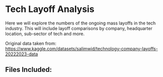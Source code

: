 # Tech Layoff Analysis

Here we will explore the numbers of the ongoing mass layoffs in the tech industry. This will include layoff comparisons by company, headquarter location,
sub-sector of tech and more.

Original data taken from: https://www.kaggle.com/datasets/salimwid/technology-company-layoffs-20222023-data

## Files Included:
